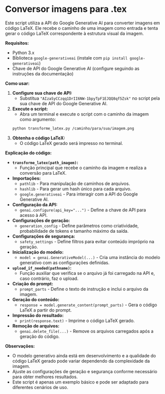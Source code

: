 # Conversor imagens para .tex


Este script utiliza a API do Google Generative AI para converter imagens em código LaTeX. Ele recebe o caminho de uma imagem como entrada e tenta gerar o código LaTeX correspondente à estrutura visual da imagem.

**Requisitos:**

* Python 3.x
* Biblioteca `google-generativeai` (instale com `pip install google-generativeai`)
* Chave de API do Google Generative AI (configure seguindo as instruções da documentação)

**Como usar:**

1. **Configure sua chave de API:**
    * Substitua `"AIzaSyCCzqq1DrII6NW-1bpyTpF1EJQQ8qf5Zsk"` no script pela sua chave de API do Google Generative AI.
2. **Execute o script:**
    * Abra um terminal e execute o script com o caminho da imagem como argumento:
    ```bash
    python transforme_latex.py /caminho/para/sua/imagem.png
    ```
3. **Obtenha o código LaTeX:**
    * O código LaTeX gerado será impresso no terminal.

**Explicação do código:**

* **`transforme_latex(path_imagem)`:**
    * Função principal que recebe o caminho da imagem e realiza a conversão para LaTeX.
* **Importações:**
    * `pathlib` - Para manipulação de caminhos de arquivos.
    * `hashlib` - Para gerar um hash único para cada arquivo.
    * `google.generativeai` - Para interagir com a API do Google Generative AI.
* **Configuração da API:**
    * `genai.configure(api_key="...")` - Define a chave de API para acesso à API.
* **Configurações de geração:**
    * `generation_config` - Define parâmetros como criatividade, probabilidade de tokens e tamanho máximo da saída.
* **Configurações de segurança:**
    * `safety_settings` - Define filtros para evitar conteúdo impróprio na geração.
* **Inicialização do modelo:**
    * `model = genai.GenerativeModel(...)` - Cria uma instância do modelo generativo com as configurações definidas.
* **`upload_if_needed(pathname)`:**
    * Função auxiliar que verifica se o arquivo já foi carregado na API e, caso contrário, faz o upload.
* **Criação do prompt:**
    * `prompt_parts` - Define o texto de instrução e inclui o arquivo da imagem.
* **Geração do conteúdo:**
    * `response = model.generate_content(prompt_parts)` - Gera o código LaTeX a partir do prompt.
* **Impressão do resultado:**
    * `print(response.text)` - Imprime o código LaTeX gerado.
* **Remoção de arquivos:**
    * `genai.delete_file(...)` - Remove os arquivos carregados após a geração do código.

**Observações:**

* O modelo generativo ainda está em desenvolvimento e a qualidade do código LaTeX gerado pode variar dependendo da complexidade da imagem.
* Ajuste as configurações de geração e segurança conforme necessário para obter melhores resultados. 
* Este script é apenas um exemplo básico e pode ser adaptado para diferentes cenários de uso. 
